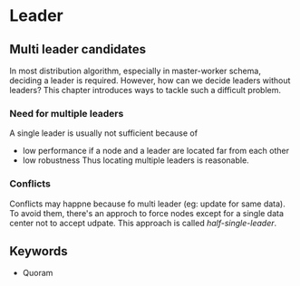 Leader
===========

## Multi leader candidates
In most distribution algorithm, especially in master-worker schema, deciding a leader is required. However, how can we decide leaders without leaders? This chapter introduces ways to tackle such a difficult problem.

### Need for multiple leaders
A single leader is usually not sufficient because of
- low performance if a node and a leader are located far from each other
- low robustness
Thus locating multiple leaders is reasonable.

### Conflicts
Conflicts may happne because fo multi leader (eg: update for same data). To avoid them, there's an approch to force nodes except for a single data center not to accept udpate. This approach is called *half-single-leader*.

## Keywords
- Quoram
